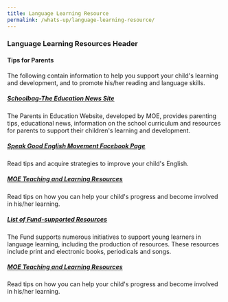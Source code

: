 ```yaml
---
title: Language Learning Resource
permalink: /whats-up/language-learning-resource/
---
```


### Language Learning Resources Header
<html>
<h4>Tips for Parents</h4>
<p>The following contain information to help you support your child&#39;s learning and
development, and to promote his/her reading and language skills.</p>
<h5><a href="https://www.schoolbag.sg/" target="_blank"><u>Schoolbag-The Education News Site</u></a></h5>
<p>The Parents in Education Website, developed by MOE, provides parenting tips, educational
news, information on the school curriculum and resources for parents to support their children&#39;s
learning and development.</p>
<h5><a href="https://www.facebook.com/speakgoodenglishmovement" target="_blank"><u>Speak Good English Movement Facebook Page</u></a></h5>
<p>Read tips and acquire strategies to improve your child&#39;s English.</p>
<h5><a href="https://www.moe.gov.sg/education/syllabuses/resources" target="_blank"><u>MOE Teaching and Learning Resources</u></a></h5>
<p>Read tips on how you can help your child&#39;s progress and become involved in his/her learning.</p>
<h5><a href="/what-up/ListofResources.pdf" target="_blank"><u>List of Fund-supported Resources</u></a></h5>
<p>The Fund supports numerous initiatives to support young learners in language
learning, including the production of resources. These resources include print and
electronic books, periodicals and songs.</p>
<h5><a href="https://www.moe.gov.sg/education/syllabuses/resources" target="_blank"><u>MOE Teaching and Learning Resources</u></a></h5>
<p>Read tips on how you can help your child&#39;s progress and become involved in his/her learning.</p>
</body>
